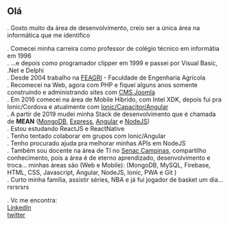 ## Olá
. Gosto muito da área de desenvolvimento, creio ser a única área na informática que me identifico <br/>

. Comecei minha carreira como professor de colégio técnico em informátia em 1996 <br/>
. ...e depois como programador clipper em 1999 e passei por Visual Basic, .Net e Delphi <br/>
. Desde 2004 trabalho na [FEAGRI](https://www.feagri.unicamp.br/portal) - Faculdade de Engenharia Agrícola <br/>
. Recomecei na Web, agora com PHP e fiquei alguns anos somente construíndo e administrando sites com [CMS Joomla](https://www.joomla.org/) <br/>
. Em 2016 comecei na área de Mobile Híbrido, com Intel XDK, depois fui pra Ionic/Cordova e atualmente com [Ionic/Capacitor/Angular](https://ionicframework.com/)<br/>
. A partir de 2019 mudei minha Stack de desenvolvimento que é chamada de <b>MEAN</b> ([MongoDB](https://www.mongodb.com/), [Express](https://expressjs.com/), [Angular](https://angular.io/) e [NodeJS](https://nodejs.org/en/)) <br/>
. Estou estudando ReactJS e ReactNative <br/>
. Tenho tentado colaborar em grupos com Ionic/Angular <br/>
. Tenho procurado ajuda pra melhorar minhas APIs em NodeJS <br/>
. Também sou docente na área de TI no [Senac Campinas](https://www.sp.senac.br/senac-campinas), compartilho conhecimento, pois a área é de eterno aprendizado, desenvolvimento e troca…  minhas áreas são (Web e Mobile): (MongoDB, MySQL, Firebase,  HTML, CSS, Javascript, Angular, NodeJS, Ionic, PWA e Git ) <br/>
. Curto minha família, assistir séries, NBA e já fui jogador de basket um dia…rsrsrsrs <br/>

. Vc me encontra:<br/>
 [LinkedIn](https://www.linkedin.com/in/jsfernando) <br/>
 [twitter](https://twitter.com/jsilvafernando)


